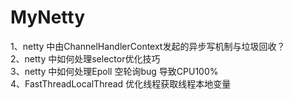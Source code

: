 # MyNetty
1、netty 中由ChannelHandlerContext发起的异步写机制与垃圾回收？</br>
2、netty 中如何处理selector优化技巧</br>
3、netty 中如何处理Epoll 空轮询bug 导致CPU100%</br>
4、FastThreadLocalThread 优化线程获取线程本地变量</br>
